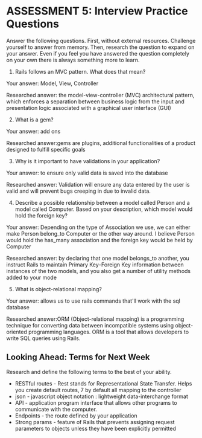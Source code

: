 # ASSESSMENT 5: Interview Practice Questions

Answer the following questions. First, without external resources. Challenge yourself to answer from memory. Then, research the question to expand on your answer. Even if you feel you have answered the question completely on your own there is always something more to learn.   

1. Rails follows an MVC pattern. What does that mean?

  Your answer: Model, View, Controller

  Researched answer: the model-view-controller (MVC) architectural pattern, which enforces a separation between business logic from the input and presentation logic associated with a graphical user interface (GUI)


2. What is a gem?

  Your answer: add ons

  Researched answer:gems are plugins, additional functionalities of a product designed to fulfill specific goals



3. Why is it important to have validations in your application?

  Your answer: to ensure only valid data is saved into the database

  Researched answer: Validation will ensure any data entered by the user is valid and will prevent bugs creeping in due to invalid data.



4. Describe a possible relationship between a model called Person and a model called Computer. Based on your description, which model would hold the foreign key?

  Your answer: Depending on the type of Association we use, we can either make Person belong_to Computer or the other way around. I believe Person would hold the has_many association and the foreign key would be held by Computer

  Researched answer: by declaring that one model belongs_to another, you instruct Rails to maintain Primary Key–Foreign Key information between instances of the two models, and you also get a number of utility methods added to your mode



5. What is object-relational mapping?

  Your answer: allows us to use rails commands that'll work with the sql database

  Researched answer:ORM (Object-relational mapping) is a programming technique for converting data between incompatible systems using object-oriented programming languages. ORM is a tool that allows developers to write SQL queries using Rails.



## Looking Ahead: Terms for Next Week

Research and define the following terms to the best of your ability.
- RESTful routes - Rest stands for Representational State Transfer. Helps you create default routes, 7 by default all mapping to the controller
- json - javascript object notation : lightweight data-interchange format
- API - application program interface  that allows other programs to communicate with the computer.
- Endpoints - the route defined by your application 
- Strong params - feature of Rails that prevents assigning request parameters to objects unless they have been explicitly permitted
